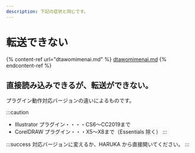 ```yaml
---
description: 下記の症状と同じです。
---
```


# 転送できない



{% content-ref url="dtawomimenai.md" %}
[dtawomimenai.md](dtawomimenai.md)
{% endcontent-ref %}

## 直接読み込みできるが、転送ができない。

プラグイン動作対応バージョンの違いによるものです。

:::caution
* Illustrator プラグイン・・・・CS6～CC2019まで
* CorelDRAW プラグイン・・・X5～X8まで（Essentials 除く）
:::

:::success
対応バージョンに変えるか、HARUKA から直接開いてください。
:::

